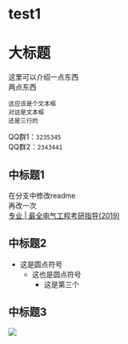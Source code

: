 # test1
大标题
====
这里可以介绍一点东西<br>两点东西<br>

    这应该是个文本框
    对这是文本框
    还是三行的
QQ群1：`3235345`<br>
QQ群2：`2343441`

中标题1
----
在分支中修改readme<br>再改一次<br>
[专业 | 最全电气工程考研指导(2019)](https://mp.weixin.qq.com/s/gRkV0Viy80R3SnMM2NPkzQ"悬停显示")

中标题2
-----
* 这是圆点符号<br>
    * 这也是圆点符号<br>
        * 这是第三个<br>
        
中标题3
----
![](http://www.toutiao.com/i6458954456020025870/)
